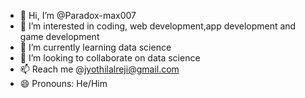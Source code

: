 - 👋 Hi, I’m @Paradox-max007
- 👀 I’m interested in coding, web development,app development and game development 
- 🌱 I’m currently learning data science 
- 💞️ I’m looking to collaborate on data science 
- 📫 Reach me @jyothilalreji@gmail.com
- 😄 Pronouns: He/Him

<!---
Paradox-max007/Paradox-max007 is a ✨ special ✨ repository because its `README.md` (this file) appears on your GitHub profile.
You can click the Preview link to take a look at your changes.
--->
